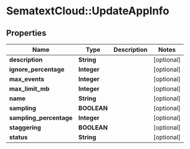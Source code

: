 # SematextCloud::UpdateAppInfo

## Properties
| Name                    | Type        | Description | Notes      |
| ----------------------- | ----------- | ----------- | ---------- |
| **description**         | **String**  |             | [optional] |
| **ignore_percentage**   | **Integer** |             | [optional] |
| **max_events**          | **Integer** |             | [optional] |
| **max_limit_mb**        | **Integer** |             | [optional] |
| **name**                | **String**  |             | [optional] |
| **sampling**            | **BOOLEAN** |             | [optional] |
| **sampling_percentage** | **Integer** |             | [optional] |
| **staggering**          | **BOOLEAN** |             | [optional] |
| **status**              | **String**  |             | [optional] |
